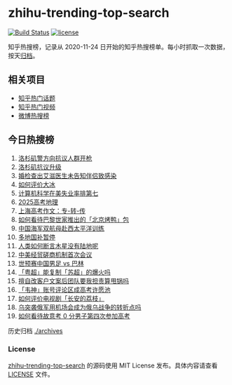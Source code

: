 # zhihu-trending-top-search

[![Build Status](https://github.com/justjavac/zhihu-trending-top-search/workflows/ci/badge.svg?branch=main)](https://github.com/justjavac/zhihu-trending-top-search/actions)
[![license](https://img.shields.io/github/license/justjavac/zhihu-trending-top-search)](https://github.com/justjavac/zhihu-trending-top-search/blob/main/LICENSE)

知乎热搜榜，记录从 2020-11-24 日开始的知乎热搜榜单。每小时抓取一次数据，按天[归档](./archives)。

## 相关项目

- [知乎热门话题](https://github.com/justjavac/zhihu-trending-hot-questions)
- [知乎热门视频](https://github.com/justjavac/zhihu-trending-hot-video)
- [微博热搜榜](https://github.com/justjavac/weibo-trending-hot-search)

## 今日热搜榜

<!-- BEGIN -->
<!-- 最后更新时间 Wed Jun 11 2025 04:24:36 GMT+0800 (China Standard Time) -->

1. [洛杉矶警方向抗议人群开枪](https://www.zhihu.com/search?q=%E6%B4%9B%E6%9D%89%E7%9F%B6%E8%AD%A6%E6%96%B9%E5%90%91%E6%8A%97%E8%AE%AE%E4%BA%BA%E7%BE%A4%E5%BC%80%E6%9E%AA)
1. [洛杉矶抗议升级](https://www.zhihu.com/search?q=%E6%B4%9B%E6%9D%89%E7%9F%B6%E6%8A%97%E8%AE%AE%E5%8D%87%E7%BA%A7)
1. [婚检查出艾滋医生未告知伴侣致感染](https://www.zhihu.com/search?q=%E5%A9%9A%E6%A3%80%E6%9F%A5%E5%87%BA%E8%89%BE%E6%BB%8B%E5%8C%BB%E7%94%9F%E6%9C%AA%E5%91%8A%E7%9F%A5%E4%BC%B4%E4%BE%A3%E8%87%B4%E6%84%9F%E6%9F%93)
1. [如何评价大冰](https://www.zhihu.com/search?q=%E5%A6%82%E4%BD%95%E8%AF%84%E4%BB%B7%E5%A4%A7%E5%86%B0)
1. [计算机科学在美失业率排第七](https://www.zhihu.com/search?q=%E8%AE%A1%E7%AE%97%E6%9C%BA%E7%A7%91%E5%AD%A6%E5%9C%A8%E7%BE%8E%E5%A4%B1%E4%B8%9A%E7%8E%87%E6%8E%92%E7%AC%AC%E4%B8%83)
1. [2025高考地理](https://www.zhihu.com/search?q=2025%E9%AB%98%E8%80%83%E5%9C%B0%E7%90%86)
1. [上海高考作文：专-转-传](https://www.zhihu.com/search?q=%E4%B8%8A%E6%B5%B7%E9%AB%98%E8%80%83%E4%BD%9C%E6%96%87%EF%BC%9A%E4%B8%93-%E8%BD%AC-%E4%BC%A0)
1. [如何看待巴黎世家推出的「北京烤鸭」包](https://www.zhihu.com/search?q=%E5%A6%82%E4%BD%95%E7%9C%8B%E5%BE%85%E5%B7%B4%E9%BB%8E%E4%B8%96%E5%AE%B6%E6%8E%A8%E5%87%BA%E7%9A%84%E3%80%8C%E5%8C%97%E4%BA%AC%E7%83%A4%E9%B8%AD%E3%80%8D%E5%8C%85)
1. [中国海军双航母赴西太平洋训练](https://www.zhihu.com/search?q=%E4%B8%AD%E5%9B%BD%E6%B5%B7%E5%86%9B%E5%8F%8C%E8%88%AA%E6%AF%8D%E8%B5%B4%E8%A5%BF%E5%A4%AA%E5%B9%B3%E6%B4%8B%E8%AE%AD%E7%BB%83)
1. [多地国补暂停](https://www.zhihu.com/search?q=%E5%A4%9A%E5%9C%B0%E5%9B%BD%E8%A1%A5%E6%9A%82%E5%81%9C)
1. [人类如何断言木星没有陆地呢](https://www.zhihu.com/search?q=%E4%BA%BA%E7%B1%BB%E5%A6%82%E4%BD%95%E6%96%AD%E8%A8%80%E6%9C%A8%E6%98%9F%E6%B2%A1%E6%9C%89%E9%99%86%E5%9C%B0%E5%91%A2)
1. [中美经贸磋商机制首次会议](https://www.zhihu.com/search?q=%E4%B8%AD%E7%BE%8E%E7%BB%8F%E8%B4%B8%E7%A3%8B%E5%95%86%E6%9C%BA%E5%88%B6%E9%A6%96%E6%AC%A1%E4%BC%9A%E8%AE%AE)
1. [世预赛中国男足 vs 巴林](https://www.zhihu.com/search?q=%E4%B8%96%E9%A2%84%E8%B5%9B%E4%B8%AD%E5%9B%BD%E7%94%B7%E8%B6%B3%20vs%20%E5%B7%B4%E6%9E%97)
1. [「粤超」能复制「苏超」的爆火吗](https://www.zhihu.com/search?q=%E3%80%8C%E7%B2%A4%E8%B6%85%E3%80%8D%E8%83%BD%E5%A4%8D%E5%88%B6%E3%80%8C%E8%8B%8F%E8%B6%85%E3%80%8D%E7%9A%84%E7%88%86%E7%81%AB%E5%90%97)
1. [擅自改客户文案后团队要我担责算甩锅吗](https://www.zhihu.com/search?q=%E6%93%85%E8%87%AA%E6%94%B9%E5%AE%A2%E6%88%B7%E6%96%87%E6%A1%88%E5%90%8E%E5%9B%A2%E9%98%9F%E8%A6%81%E6%88%91%E6%8B%85%E8%B4%A3%E7%AE%97%E7%94%A9%E9%94%85%E5%90%97)
1. [「韦神」账号评论区成高考许愿池](https://www.zhihu.com/search?q=%E3%80%8C%E9%9F%A6%E7%A5%9E%E3%80%8D%E8%B4%A6%E5%8F%B7%E8%AF%84%E8%AE%BA%E5%8C%BA%E6%88%90%E9%AB%98%E8%80%83%E8%AE%B8%E6%84%BF%E6%B1%A0)
1. [如何评价电视剧「长安的荔枝」](https://www.zhihu.com/search?q=%E5%A6%82%E4%BD%95%E8%AF%84%E4%BB%B7%E7%94%B5%E8%A7%86%E5%89%A7%E3%80%8C%E9%95%BF%E5%AE%89%E7%9A%84%E8%8D%94%E6%9E%9D%E3%80%8D)
1. [乌突袭俄军用机场会成为俄乌战争的转折点吗](https://www.zhihu.com/search?q=%E4%B9%8C%E7%AA%81%E8%A2%AD%E4%BF%84%E5%86%9B%E7%94%A8%E6%9C%BA%E5%9C%BA%E4%BC%9A%E6%88%90%E4%B8%BA%E4%BF%84%E4%B9%8C%E6%88%98%E4%BA%89%E7%9A%84%E8%BD%AC%E6%8A%98%E7%82%B9%E5%90%97)
1. [如何看待故意考 0 分男子第四次参加高考](https://www.zhihu.com/search?q=%E5%A6%82%E4%BD%95%E7%9C%8B%E5%BE%85%E6%95%85%E6%84%8F%E8%80%83%200%20%E5%88%86%E7%94%B7%E5%AD%90%E7%AC%AC%E5%9B%9B%E6%AC%A1%E5%8F%82%E5%8A%A0%E9%AB%98%E8%80%83)

<!-- END -->

历史归档 [./archives](./archives)

### License

[zhihu-trending-top-search](https://github.com/justjavac/zhihu-trending-top-search) 的源码使用 MIT License
发布。具体内容请查看 [LICENSE](./LICENSE) 文件。
